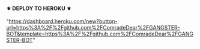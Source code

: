 

<h4>⚜️ DEPLOY TO HEROKU ⚜️</h4>

"https://dashboard.heroku.com/new?button-url=https%3A%2F%2Fgithub.com%2FComradeDear%2FGANGSTER-BOT&template=https%3A%2F%2Fgithub.com%2FComradeDear%2FGANGSTER-BOT" 

